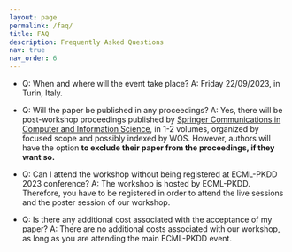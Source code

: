 ```yaml
---
layout: page
permalink: /faq/
title: FAQ
description: Frequently Asked Questions
nav: true
nav_order: 6
---
```


* Q: When and where will the event take place?
  A: Friday 22/09/2023, in Turin, Italy.

* Q: Will the paper be published in any proceedings?
  A: Yes, there will be post-workshop proceedings published by [Springer Communications in Computer and Information Science](https://www.springer.com/series/7899), in 1-2 volumes, organized by focused scope and possibly indexed by WOS. However, authors will have the option **to exclude their paper from the proceedings, if they want so.**

* Q: Can I attend the workshop without being registered at ECML-PKDD 2023 conference?
A: The workshop is hosted by ECML-PKDD. Therefore, you have to be registered in order to attend the live sessions and the poster session of our workshop.

* Q: Is there any additional cost associated with the acceptance of my paper?
  A: There are no additional costs associated with our workshop, as long as you are attending the main ECML-PKDD event.
